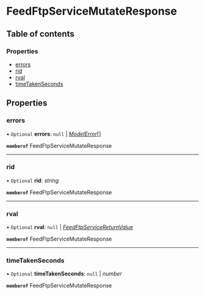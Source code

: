 # FeedFtpServiceMutateResponse


## Table of contents

### Properties

- [errors](feedftpservicemutateresponse.md#errors)
- [rid](feedftpservicemutateresponse.md#rid)
- [rval](feedftpservicemutateresponse.md#rval)
- [timeTakenSeconds](feedftpservicemutateresponse.md#timetakenseconds)

## Properties

### errors

• `Optional` **errors**: ``null`` \| [*ModelError*](modelerror.md)[]

**`memberof`** FeedFtpServiceMutateResponse

___

### rid

• `Optional` **rid**: *string*

**`memberof`** FeedFtpServiceMutateResponse

___

### rval

• `Optional` **rval**: ``null`` \| [*FeedFtpServiceReturnValue*](feedftpservicereturnvalue.md)

**`memberof`** FeedFtpServiceMutateResponse

___

### timeTakenSeconds

• `Optional` **timeTakenSeconds**: ``null`` \| *number*

**`memberof`** FeedFtpServiceMutateResponse
